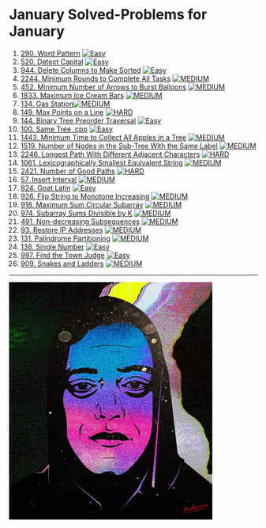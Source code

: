 # January Solved-Problems for January
1. [290. Word Pattern](https://github.com/Helmy-JR/leetcode-2023/blob/main/January/01%20-%20290.%20Word%20Pattern%20.cpp) [![Easy](https://img.shields.io/badge/easy-green)](https://leetcode.com/problems/word-pattern/) 
1. [520. Detect Capital](https://github.com/Helmy-JR/leetcode-2023/blob/main/January/02%20-%20520.%20Detect%20Capital%20.cpp) [![Easy](https://img.shields.io/badge/easy-green)](https://leetcode.com/problems/detect-capital/)
1. [944. Delete Columns to Make Sorted](https://github.com/Helmy-JR/leetcode-2023/blob/main/January/03%20-%20944.%20Delete%20Columns%20to%20Make%20Sorted%20.cpp) [![Easy](https://img.shields.io/badge/easy-green)](https://leetcode.com/problems/delete-columns-to-make-sorted/)
1. [2244. Minimum Rounds to Complete All Tasks](https://github.com/Helmy-JR/leetcode-2023/blob/main/January/04%20-%202244.%20Minimum%20Rounds%20to%20Complete%20All%20Tasks%20.cpp) [![MEDIUM](https://img.shields.io/badge/medium-yellow)](https://leetcode.com/problems/minimum-rounds-to-complete-all-tasks/)
1. [452. Minimum Number of Arrows to Burst Balloons](https://github.com/Helmy-JR/leetcode-2023/blob/main/January/05%20-%20452.%20Minimum%20Number%20of%20Arrows%20to%20Burst%20Balloons%20.cpp) [![MEDIUM](https://img.shields.io/badge/medium-orange)](https://leetcode.com/problems/minimum-number-of-arrows-to-burst-balloons/)
1. [1833. Maximum Ice Cream Bars](https://github.com/Helmy-JR/leetcode-2023/blob/main/January/06%20-%201833.%20Maximum%20Ice%20Cream%20Bars%20.cpp) [![MEDIUM](https://img.shields.io/badge/medium-orange)](https://leetcode.com/problems/maximum-ice-cream-bars/)
2. [134. Gas Station](https://github.com/Helmy-JR/leetcode-2023/blob/main/January/07%20-%20134.%20Gas%20Station%20.cpp)[![MEDIUM](https://img.shields.io/badge/medium-orange)](https://leetcode.com/problems/gas-station/)
3. [149. Max Points on a Line](https://github.com/Helmy-JR/leetcode-2023/blob/main/January/08%20-%20149.%20Max%20Points%20on%20a%20Line%20.cpp) [![HARD](https://img.shields.io/badge/hard-red)](https://leetcode.com/problems/max-points-on-a-line/)
4. [144. Binary Tree Preorder Traversal](https://github.com/Helmy-JR/leetcode-2023/blob/main/January/09%20-%20144.%20Binary%20Tree%20Preorder%20Traversal%20.cpp) [![Easy](https://img.shields.io/badge/easy-green)](https://leetcode.com/problems/binary-tree-preorder-traversal/)
5. [100. Same Tree .cpp](https://github.com/Helmy-JR/leetcode-2023/blob/main/January/10%20-%20100.%20Same%20Tree%20.cpp) [![Easy](https://img.shields.io/badge/easy-green)](https://leetcode.com/problems/same-tree/)
6. [1443. Minimum Time to Collect All Apples in a Tree](https://github.com/Helmy-JR/leetcode-2023/blob/main/January/11%20-%201443.%20Minimum%20Time%20to%20Collect%20All%20Apples%20in%20a%20Tree%20.cpp) [![MEDIUM](https://img.shields.io/badge/medium-orange)](https://leetcode.com/problems/minimum-time-to-collect-all-apples-in-a-tree/)
7. [1519. Number of Nodes in the Sub-Tree With the Same Label](https://github.com/Helmy-JR/leetcode-2023/blob/main/January/12%20-%201519.%20Number%20of%20Nodes%20in%20the%20Sub-Tree%20With%20the%20Same%20Label%20.cpp) [![MEDIUM](https://img.shields.io/badge/medium-orange)]([https://leetcode.com/problems/minimum-time-to-collect-all-apples-in-a-tree/](https://leetcode.com/problems/number-of-nodes-in-the-sub-tree-with-the-same-label/))
9. [2246. Longest Path With Different Adjacent Characters](https://github.com/Helmy-JR/leetcode-2023/blob/main/January/13%20-%202246.%20Longest%20Path%20With%20Different%20Adjacent%20Characters%20.cpp) [![HARD](https://img.shields.io/badge/hard-red)](https://leetcode.com/problems/longest-path-with-different-adjacent-characters/)
10. [1061. Lexicographically Smallest Equivalent String](https://github.com/Helmy-JR/leetcode-2023/blob/main/January/14%20-%201061.%20Lexicographically%20Smallest%20Equivalent%20String%20.cpp) [![MEDIUM](https://img.shields.io/badge/medium-orange)](https://leetcode.com/problems/lexicographically-smallest-equivalent-string/)
11. [2421. Number of Good Paths](https://github.com/Helmy-JR/leetcode-2023/blob/main/January/15%20-%202421.%20Number%20of%20Good%20Paths%20.cpp) [![HARD](https://img.shields.io/badge/hard-red)](https://leetcode.com/problems/number-of-good-paths/)
12. [57. Insert Interval](https://github.com/Helmy-JR/leetcode-2023/blob/main/January/16%20-%2057.%20Insert%20Interval%20.cpp) [![MEDIUM](https://img.shields.io/badge/medium-orange)](https://leetcode.com/problems/insert-interval/)
13. [824. Goat Latin](https://github.com/Helmy-JR/leetcode-2023/blob/main/January/17%20-%20824.%20Goat%20Latin%20.cpp) [![Easy](https://img.shields.io/badge/easy-red)](https://leetcode.com/problems/goat-latin/)
14. [926. Flip String to Monotone Increasing](https://github.com/Helmy-JR/leetcode-2023/blob/main/January/18%20-%20926.%20Flip%20String%20to%20Monotone%20Increasing%20.cpp) [![MEDIUM](https://img.shields.io/badge/medium-orange)](https://leetcode.com/problems/flip-string-to-monotone-increasing/)
15. [918. Maximum Sum Circular Subarray](https://github.com/Helmy-JR/leetcode-2023/blob/main/January/19%20-%20918.%20Maximum%20Sum%20Circular%20Subarray%20.cpp) [![MEDIUM](https://img.shields.io/badge/medium-orange)](https://leetcode.com/problems/maximum-sum-circular-subarray/)
16. [974. Subarray Sums Divisible by K](https://github.com/Helmy-JR/leetcode-2023/blob/main/January/20%20-%20974.%20Subarray%20Sums%20Divisible%20by%20K%20.cpp) [![MEDIUM](https://img.shields.io/badge/medium-orange)](https://leetcode.com/problems/subarray-sums-divisible-by-k/)
17. [491. Non-decreasing Subsequences](https://github.com/Helmy-JR/leetcode-2023/blob/main/January/21%20-%20491.%20Non-decreasing%20Subsequences%20.cpp) [![MEDIUM](https://img.shields.io/badge/medium-orange)](https://leetcode.com/problems/non-decreasing-subsequences/)
18. [93. Restore IP Addresses](https://github.com/Helmy-JR/leetcode-2023/blob/main/January/22%20-%2093.%20Restore%20IP%20Addresses%20.cpp) [![MEDIUM](https://img.shields.io/badge/medium-orange)](https://leetcode.com/problems/restore-ip-addresses/)
19. [131. Palindrome Partitioning](https://github.com/Helmy-JR/leetcode-2023/blob/main/January/23%20-%20131.%20Palindrome%20Partitioning%20.cpp) [![MEDIUM](https://img.shields.io/badge/medium-orange)](https://leetcode.com/problems/palindrome-partitioning/)
20. [136. Single Number](https://github.com/Helmy-JR/leetcode-2023/blob/main/January/24%20-%20136.%20Single%20Number%20.cpp) [![Easy](https://img.shields.io/badge/easy-green)](https://leetcode.com/problems/single-number/)
21. [997. Find the Town Judge](https://github.com/Helmy-JR/leetcode-2023/blob/main/January/25%20-%20997.%20Find%20the%20Town%20Judge%20.cpp) [![Easy](https://img.shields.io/badge/easy-green)](https://leetcode.com/problems/find-the-town-judge/)
22. [909. Snakes and Ladders](https://github.com/Helmy-JR/leetcode-2023/blob/main/January/26%20-%20909.%20Snakes%20and%20Ladders%20.cpp) [![MEDIUM](https://img.shields.io/badge/medium-orange)](https://leetcode.com/problems/snakes-and-ladders/)
<hr>

![](https://github.com/Helmy-JR/leetcode-2023/blob/main/January/giphy.gif)
